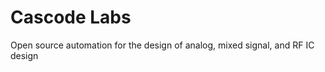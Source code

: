 Cascode Labs
============
Open source automation for the design of analog, mixed signal, and RF IC design
